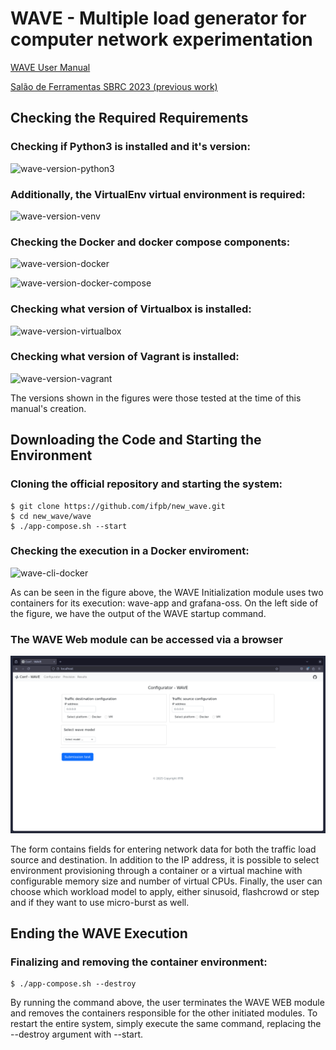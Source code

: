 # WAVE - Multiple load generator for computer network experimentation

[WAVE User Manual](WAVE_User_Manual.pdf)

[Salão de Ferramentas SBRC 2023 (previous work)](https://doi.org/10.5753/sbrc_estendido.2023.712)

## Checking the Required Requirements

### Checking if Python3 is installed and it's version:

![wave-version-python3](./screenshots/wave-version-python32.png)

### Additionally, the VirtualEnv virtual environment is required:

![wave-version-venv](./screenshots/wave-version-venv2.png)

### Checking the Docker and docker compose components:

![wave-version-docker](./screenshots/wave-version-docker2.png)

![wave-version-docker-compose](./screenshots/wave-version-docker-compose2.png)

### Checking what version of Virtualbox is installed:

![wave-version-virtualbox](./screenshots/wave-version-virtualbox2.png)

### Checking what version of Vagrant is installed:

![wave-version-vagrant](./screenshots/wave-version-vagrant2.png)

The versions shown in the figures were those tested at the time of this manual's creation.

## Downloading the Code and Starting the Environment

### Cloning the official repository and starting the system:

```
$ git clone https://github.com/ifpb/new_wave.git
$ cd new_wave/wave
$ ./app-compose.sh --start
```

### Checking the execution in a Docker enviroment:

![wave-cli-docker](./screenshots/wave-cli-docker2.png)

As can be seen in the figure above, the WAVE Initialization module uses two containers for its execution: wave-app and grafana-oss. On the left side of the figure, we have the output of the WAVE startup command.

### The WAVE Web module can be accessed via a browser

![wave-web-home](./screenshots/wave-2.png)

The form contains fields for entering network data for both the traffic load source and destination. In addition to the IP address, it is possible to select environment provisioning through a container or a virtual machine with configurable memory size and number of virtual CPUs. Finally, the user can choose which workload model to apply, either sinusoid, flashcrowd or step and if they want to use micro-burst as well.

## Ending the WAVE Execution

### Finalizing and removing the container environment:

```
$ ./app-compose.sh --destroy
```

By running the command above, the user terminates the WAVE WEB module and removes the containers responsible for the other initiated modules. To restart the entire system, simply execute the same command, replacing the --destroy argument with --start.
